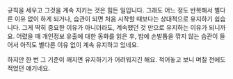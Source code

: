 규칙을 세우고 그것을 계속 지키는 것은 힘든 일입니다. 그래도 어느 정도 반복해서 별다른 이유 없이 하게 되거나, 습관이 되면 처음 시작할 때보다는 상대적으로 유지하기 쉽습니다. 그게 딱히 중요한 이유가 아니더라도, 계속했던 것 만으로 유지하는 이유가 되니까요. 어렸을 때 개인정보 유출에 대한 동화를 읽은 후, 밤에 손발톱을 깎지 않는 습관이 들어서 아직도 별다른 이유 없이 계속 유지하고 있네요.

하지만 한 번 그 기준이 깨지면 유지하기가 어려워지긴 해요. 적어놓고 보니 며칠 전에도 적었던 얘기네요.
